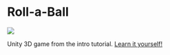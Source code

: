 # Roll-a-Ball

<img src="http://i.imgur.com/bKr1hBv.png?1">

Unity 3D game from the intro tutorial. [Learn it yourself!](https://unity3d.com/learn/tutorials/projects/roll-ball-tutorial)
